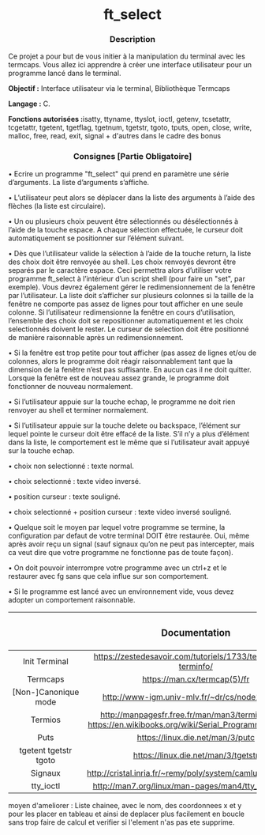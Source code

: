 <h1 align="center">
ft_select 
</h1>

<h3 align="center"><b>Description</b></h3>
<p>Ce projet a pour but de vous initier à la manipulation du terminal avec les termcaps. Vous allez ici apprendre à créer une interface utilisateur pour un programme lancé dans le terminal.</p>

<p><b>Objectif :</b> Interface utilisateur via le terminal, Bibliothèque Termcaps</p>
<p><b>Langage :</b> C.</p>
<p><b>Fonctions autorisées :</b>isatty, ttyname, ttyslot, ioctl, getenv, tcsetattr, tcgetattr, tgetent, tgetflag, tgetnum, tgetstr, tgoto, tputs, open, close, write, malloc, free, read, exit, signal + d'autres dans le cadre des bonus</p>

<h3 align="center">Consignes [Partie Obligatoire]</h3>
<p>• Ecrire un programme "ft_select" qui prend en paramètre une série d’arguments.
La liste d’arguments s’affiche.</p>
<p>• L’utilisateur peut alors se déplacer dans la liste des arguments à l’aide des flèches
(la liste est circulaire).</p>
<p>• Un ou plusieurs choix peuvent être sélectionnés ou désélectionnés à l’aide de la
touche espace. A chaque sélection effectuée, le curseur doit automatiquement se
positionner sur l’élément suivant.</p>
<p>• Dès que l’utilisateur valide la sélection à l’aide de la touche return, la liste des
choix doit être renvoyée au shell. Les choix renvoyés devront être separés par
le caractère espace. Ceci permettra alors d’utiliser votre programme ft_select à
l’intérieur d’un script shell (pour faire un "set", par exemple).
Vous devrez également gérer le redimensionnement de la fenêtre par l’utilisateur.
La liste doit s’afficher sur plusieurs colonnes si la taille de la fenêtre ne comporte
pas assez de lignes pour tout afficher en une seule colonne. Si l’utilisateur redimensionne la fenêtre en cours d’utilisation, l’ensemble des choix doit se repositionner
automatiquement et les choix selectionnés doivent le rester. Le curseur de selection
doit être positionné de manière raisonnable après un redimensionnement.</p>
<p>• Si la fenêtre est trop petite pour tout afficher (pas assez de lignes et/ou de colonnes,
alors le programme doit réagir raisonnablement tant que la dimension de la fenêtre
n’est pas suffisante. En aucun cas il ne doit quitter. Lorsque la fenêtre est de
nouveau assez grande, le programme doit fonctionner de nouveau normalement.</p>
<p>• Si l’utilisateur appuie sur la touche echap, le programme ne doit rien renvoyer au
shell et terminer normalement.</p>
<p>• Si l’utilisateur appuie sur la touche delete ou backspace, l’élément sur lequel
pointe le curseur doit être effacé de la liste. S’il n’y a plus d’élément dans la liste,
le comportement est le même que si l’utilisateur avait appuyé sur la touche echap.
<p>• choix non selectionné : texte normal.</p>
<p>• choix selectionné : texte video inversé.</p>
<p>• position curseur : texte souligné.</p>
<p>• choix selectionné + position curseur : texte video inversé souligné.
<p>• Quelque soit le moyen par lequel votre programme se termine, la configuration
par defaut de votre terminal DOIT être restaurée. Oui, même après avoir reçu
un signal (sauf signaux qu’on ne peut pas intercepter, mais ca veut dire que votre
programme ne fonctionne pas de toute façon).</p>
<p>• On doit pouvoir interrompre votre programme avec un ctrl+z et le restaurer avec
fg sans que cela influe sur son comportement.</p>
<p>• Si le programme est lancé avec un environnement vide, vous devez adopter un
comportement raisonnable.</p>

||<h3 align="center"> Documentation </h3>|
|:--------:|:---------:|
|Init Terminal| https://zestedesavoir.com/tutoriels/1733/termcap-et-terminfo/ |
|Termcaps|https://man.cx/termcap(5)/fr |
|[Non-]Canonique mode|http://www-igm.univ-mlv.fr/~dr/cs/node165.html|
|Termios|http://manpagesfr.free.fr/man/man3/termios.3.html https://en.wikibooks.org/wiki/Serial_Programming/termios|
|Puts|https://linux.die.net/man/3/putc|
|tgetent tgetstr tgoto|https://linux.die.net/man/3/tgetstr|
|Signaux|http://cristal.inria.fr/~remy/poly/system/camlunix/sign.html|
|tty_ioctl|http://man7.org/linux/man-pages/man4/tty_ioctl.4.html|

moyen d'ameliorer : 
Liste chainee, avec le nom, des coordonnees x et y pour les placer en tableau et ainsi de deplacer plus facilement en boucle sans trop faire de calcul et verifier si l'element n'as pas ete supprime.
